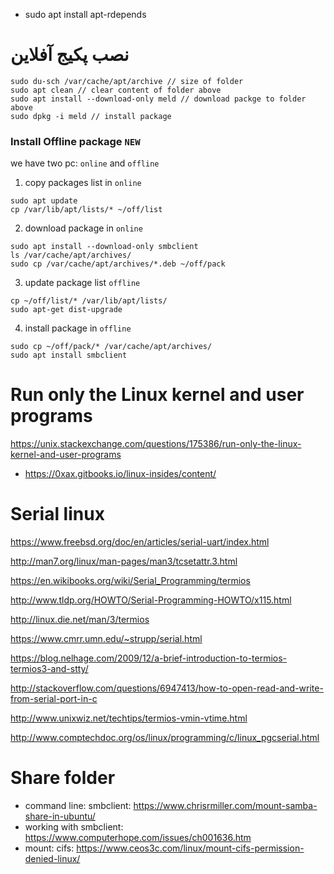 - sudo apt install apt-rdepends

# نصب پکیج آفلاین
```
sudo du-sch /var/cache/apt/archive // size of folder
sudo apt clean // clear content of folder above
sudo apt install --download-only meld // download packge to folder above
sudo dpkg -i meld // install package
```
### Install Offline package `NEW`
we have two pc: `online` and `offline`
1. copy packages list in `online`
```
sudo apt update
cp /var/lib/apt/lists/* ~/off/list
```
2. download package in `online`
```
sudo apt install --download-only smbclient
ls /var/cache/apt/archives/
sudo cp /var/cache/apt/archives/*.deb ~/off/pack
```
3. update package list `offline`
```
cp ~/off/list/* /var/lib/apt/lists/
sudo apt-get dist-upgrade
```
4. install package in `offline`
```
sudo cp ~/off/pack/* /var/cache/apt/archives/
sudo apt install smbclient
```



# Run only the Linux kernel and user programs
https://unix.stackexchange.com/questions/175386/run-only-the-linux-kernel-and-user-programs

- https://0xax.gitbooks.io/linux-insides/content/

# Serial linux
https://www.freebsd.org/doc/en/articles/serial-uart/index.html

http://man7.org/linux/man-pages/man3/tcsetattr.3.html

https://en.wikibooks.org/wiki/Serial_Programming/termios

http://www.tldp.org/HOWTO/Serial-Programming-HOWTO/x115.html

http://linux.die.net/man/3/termios

https://www.cmrr.umn.edu/~strupp/serial.html

https://blog.nelhage.com/2009/12/a-brief-introduction-to-termios-termios3-and-stty/

http://stackoverflow.com/questions/6947413/how-to-open-read-and-write-from-serial-port-in-c

http://www.unixwiz.net/techtips/termios-vmin-vtime.html

http://www.comptechdoc.org/os/linux/programming/c/linux_pgcserial.html

# Share folder
- command line: smbclient: https://www.chrisrmiller.com/mount-samba-share-in-ubuntu/
- working with smbclient: https://www.computerhope.com/issues/ch001636.htm
- mount: cifs: https://www.ceos3c.com/linux/mount-cifs-permission-denied-linux/
